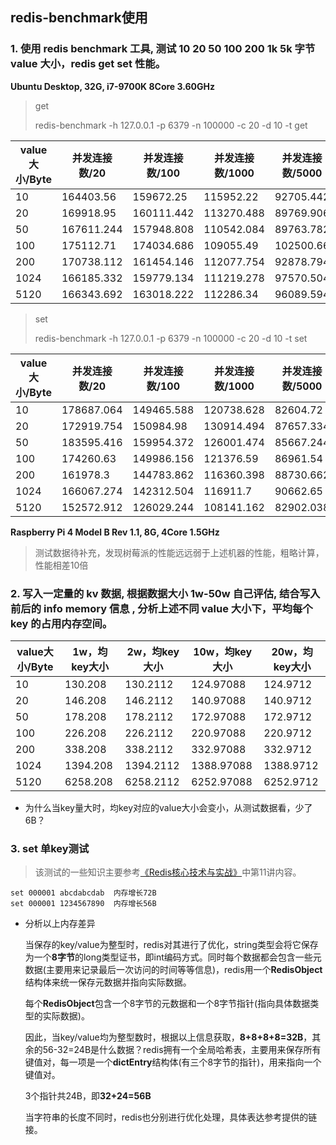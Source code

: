 ## redis-benchmark使用

### 1. 使用 redis benchmark 工具, 测试 10 20 50 100 200 1k 5k 字节 value 大小，redis get set 性能。

**Ubuntu Desktop, 32G, i7-9700K 8Core 3.60GHz**

> get
>
> redis-benchmark -h 127.0.0.1 -p 6379 -n 100000 -c 20 -d 10 -t get

| value大小/Byte | 并发连接数/20 | 并发连接数/100 | 并发连接数/1000 | 并发连接数/5000 | 并发连接数/10000 |
| -------------- | ------------- | -------------- | --------------- | --------------- | ---------------- |
| 10             | 164403.56     | 159672.25      | 115952.22       | 92705.442       | 82257.018        |
| 20             | 169918.95     | 160111.442     | 113270.488      | 89769.906       | 85838.878        |
| 50             | 167611.244    | 157948.808     | 110542.084      | 89763.782       | 90261.274        |
| 100            | 175112.71     | 174034.686     | 109055.49       | 102500.66       | 90272.346        |
| 200            | 170738.112    | 161454.146     | 112077.754      | 92878.794       | 89599.19         |
| 1024           | 166185.332    | 159779.134     | 111219.278      | 97570.504       | 84287.782        |
| 5120           | 166343.692    | 163018.222     | 112286.34       | 96089.594       | 83052.626        |

>set
>
>redis-benchmark -h 127.0.0.1 -p 6379 -n 100000 -c 20 -d 10 -t set

| value大小/Byte | 并发连接数/20 | 并发连接数/100 | 并发连接数/1000 | 并发连接数/5000 | 并发连接数/10000 |
| -------------- | ------------- | -------------- | --------------- | --------------- | ---------------- |
| 10             | 178687.064    | 149465.588     | 120738.628      | 82604.72        | 93363.312        |
| 20             | 172919.754    | 150984.98      | 130914.494      | 87657.334       | 94443.476        |
| 50             | 183595.416    | 159954.372     | 126001.474      | 85667.244       | 98108.1          |
| 100            | 174260.63     | 149986.156     | 121376.59       | 86961.54        | 91083.664        |
| 200            | 161978.3      | 144783.862     | 116360.398      | 88730.662       | 98886.222        |
| 1024           | 166067.274    | 142312.504     | 116911.7        | 90662.65        | 95132.896        |
| 5120           | 152572.912    | 126029.244     | 108141.162      | 82902.038       | 88725.882        |

**Raspberry Pi 4 Model B Rev 1.1, 8G, 4Core 1.5GHz**

> 测试数据待补充，发现树莓派的性能远远弱于上述机器的性能，粗略计算，性能相差10倍

### 2. 写入一定量的 kv 数据, 根据数据大小 1w-50w 自己评估, 结合写入前后的 info memory 信息  , 分析上述不同 value 大小下，平均每个 key 的占用内存空间。

| value大小/Byte | 1w，均key大小 | 2w，均key大小 | 10w，均key大小 | 20w，均key大小 |
| -------------- | ------------- | ------------- | -------------- | -------------- |
| 10             | 130.208       | 130.2112      | 124.97088      | 124.9712       |
| 20             | 146.208       | 146.2112      | 140.97088      | 140.9712       |
| 50             | 178.208       | 178.2112      | 172.97088      | 172.9712       |
| 100            | 226.208       | 226.2112      | 220.97088      | 220.9712       |
| 200            | 338.208       | 338.2112      | 332.97088      | 332.9712       |
| 1024           | 1394.208      | 1394.2112     | 1388.97088     | 1388.9712      |
| 5120           | 6258.208      | 6258.2112     | 6252.97088     | 6252.9712      |

- 为什么当key量大时，均key对应的value大小会变小，从测试数据看，少了6B？

### 3. set 单key测试

> 该测试的一些知识主要参考[《Redis核心技术与实战》](https://time.geekbang.org/column/article/279649)中第11讲内容。

```
set 000001 abcdabcdab  内存增长72B
set 000001 1234567890  内存增长56B
```

- 分析以上内存差异

  当保存的key/value为整型时，redis对其进行了优化，string类型会将它保存为一个**8字节**的long类型证书，即int编码方式。同时每个数据都会包含一些元数据(主要用来记录最后一次访问的时间等等信息)，redis用一个**RedisObject**结构体来统一保存元数据并指向实际数据。

  每个**RedisObject**包含一个8字节的元数据和一个8字节指针(指向具体数据类型的实际数据)。

  因此，当key/value均为整型数时，根据以上信息获取，**8+8+8+8=32B**，其余的56-32=24B是什么数据？redis拥有一个全局哈希表，主要用来保存所有键值对，每一项是一个**dictEntry**结构体(有三个8字节的指针)，用来指向一个键值对。

  3个指针共24B，即**32+24=56B**

  当字符串的长度不同时，redis也分别进行优化处理，具体表达参考提供的链接。